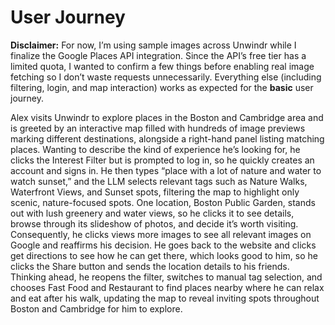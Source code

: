 # User Journey 

**Disclaimer:** For now, I’m using sample images across Unwindr while I finalize the Google Places API integration. Since the API’s free tier has a limited quota, I wanted to confirm a few things before enabling real image fetching so I don’t waste requests unnecessarily. Everything else (including filtering, login, and map interaction) works as expected for the **basic** user journey.

Alex visits Unwindr to explore places in the Boston and Cambridge area and is greeted by an interactive map filled with hundreds of image previews marking different destinations, alongside a right-hand panel listing matching places. Wanting to describe the kind of experience he’s looking for, he clicks the Interest Filter but is prompted to log in, so he quickly creates an account and signs in. He then types “place with a lot of nature and water to watch sunset,” and the LLM selects relevant tags such as Nature Walks, Waterfront Views, and Sunset spots, filtering the map to highlight only scenic, nature-focused spots. One location, Boston Public Garden, stands out with lush greenery and water views, so he clicks it to see details, browse through its slideshow of photos, and decide it’s worth visiting. Consequently, he clicks views more images to see all relevant images on Google and reaffirms his decision. He goes back to the website and clicks get directions to see how he can get there, which looks good to him, so he clicks the Share button and sends the location details to his friends. Thinking ahead, he reopens the filter, switches to manual tag selection, and chooses Fast Food and Restaurant to find places nearby where he can relax and eat after his walk, updating the map to reveal inviting spots throughout Boston and Cambridge for him to explore.
